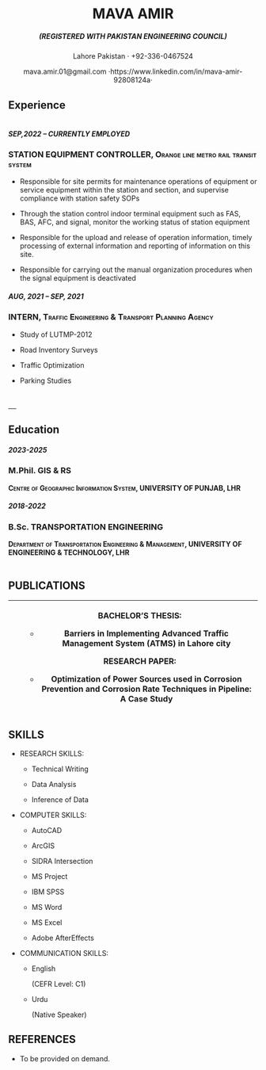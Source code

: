 <table>
<colgroup>
<col style="width: 100%" />
</colgroup>
<thead>
<tr class="header">
<center><h1>MAVA AMIR</h1></center>
    
<h5><center>(REGISTERED WITH PAKISTAN ENGINEERING COUNCIL)</h5></center>
<p><center>Lahore Pakistan · +92-336-0467524<p></center>
<center>mava.amir.01@gmail.com ·https://www.linkedin.com/in/mava-amir-92808124a·</center>


## Experience

<table>
<colgroup>
<col style="width: 100%" />
</colgroup>
<thead>
<tr class="header">
<h5 id="sep2022-currently-employed">SEP,2022 – CURRENTLY EMPLOYED</h5>
<h3 id="station-equipment-controller-orange-line-metro-rail-transit-system">STATION EQUIPMENT CONTROLLER, <strong><span class="smallcaps">Orange line metro rail transit system</span></strong></h3>
<ul>
<li><p>Responsible for site permits for maintenance operations of equipment or service equipment within the station and section, and supervise compliance with station safety SOPs</p></li>
<li><p>Through the station control indoor terminal equipment such as FAS, BAS, AFC, and signal, monitor the working status of station equipment</p></li>
<li><p>Responsible for the upload and release of operation information, timely processing of external information and reporting of information on this site.</p></li>
<li><p>Responsible for carrying out the manual organization procedures when the signal equipment is deactivated</p></li>
</ul></th>
</tr>
</thead>
<tbody>
<tr class="odd">
<h5 id="aug-2021-sep-2021">AUG, 2021 – SEP, 2021</h5>
<h3 id="intern-traffic-engineering-transport-planning-agency">INTERN, <strong><span class="smallcaps">Traffic Engineering &amp; Transport Planning Agency</span></strong></h3>
<ul>
<li><p>Study of LUTMP-2012</p></li>
<li><p>Road Inventory Surveys</p></li>
<li><p>Traffic Optimization</p></li>
<li><p>Parking Studies</p></li>
</ul></td>
</tr>
<tr class="even">
<td><h3 id="section"></h3></td>
</tr>
</tbody>
</table>

## Education

<table>
<colgroup>
<col style="width: 100%" />
</colgroup>
<thead>
<tr class="header">
<h5 id="section-1">2023-2025</h5>
<h3 id="m.phil.-gis-rs-university-of-punjab-lhr">M.Phil. GIS &amp; RS</h3></th>
<p><strong><span class="smallcaps">Centre of Geographic Information System, UNIVERSITY OF PUNJAB, LHR</span></strong></p>
</tr>
</thead>
<tbody>
<tr class="odd">
<h5 id="section-2">2018-2022</h5>
<h3 id="b.sc.-transportation-engineering-university-of-engineering-technology-lhr">B.Sc. TRANSPORTATION ENGINEERING</h3></td>
<p><strong><span class="smallcaps">Department of Transportation Engineering &amp Management, UNIVERSITY OF ENGINEERING &amp; TECHNOLOGY, LHR</span></strong>
</tr>
</tbody>
</table>

## PUBLICATIONS

<table>
<colgroup>
<col style="width: 100%" />
</colgroup>
<thead>
<tr class="header">
<th><ul>
<h3<li><p>BACHELOR’S THESIS:</p></h3>
<ul>
<li><p>Barriers in Implementing Advanced Traffic Management System (ATMS) in Lahore city</p></li>
</ul></li>
<h3<li><p>RESEARCH PAPER:</p></h3>
<ul>
<li><p>Optimization of Power Sources used in Corrosion Prevention and Corrosion Rate Techniques in Pipeline: A Case Study</p></li>
</ul></li>
</ul></th>
</tr>
</thead>
<tbody>
</tbody>
</table>

## SKILLS

-   RESEARCH SKILLS:

    -   Technical Writing

    -   Data Analysis

    -   Inference of Data

-   COMPUTER SKILLS:

    -   AutoCAD

    -   ArcGIS

    -   SIDRA Intersection

    -   MS Project

    -   IBM SPSS

    -   MS Word

    -   MS Excel

    -   Adobe AfterEffects

-   COMMUNICATION SKILLS:

    -   English

        (CEFR Level: C1)

    -   Urdu

        (Native Speaker)

## REFERENCES

- To be provided on demand.




